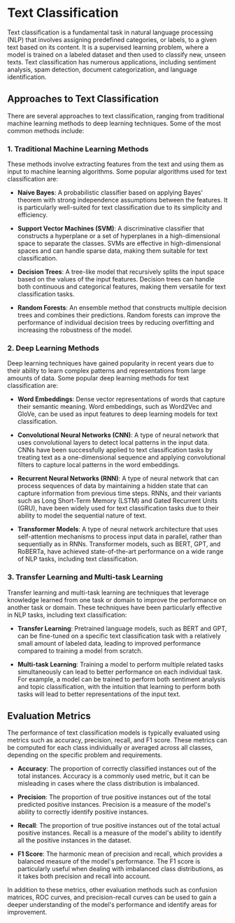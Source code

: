 # Text Classification

Text classification is a fundamental task in natural language processing (NLP) that involves assigning predefined categories, or labels, to a given text based on its content. It is a supervised learning problem, where a model is trained on a labeled dataset and then used to classify new, unseen texts. Text classification has numerous applications, including sentiment analysis, spam detection, document categorization, and language identification.

## Approaches to Text Classification

There are several approaches to text classification, ranging from traditional machine learning methods to deep learning techniques. Some of the most common methods include:

### 1. Traditional Machine Learning Methods

These methods involve extracting features from the text and using them as input to machine learning algorithms. Some popular algorithms used for text classification are:

- **Naive Bayes**: A probabilistic classifier based on applying Bayes' theorem with strong independence assumptions between the features. It is particularly well-suited for text classification due to its simplicity and efficiency.

- **Support Vector Machines (SVM)**: A discriminative classifier that constructs a hyperplane or a set of hyperplanes in a high-dimensional space to separate the classes. SVMs are effective in high-dimensional spaces and can handle sparse data, making them suitable for text classification.

- **Decision Trees**: A tree-like model that recursively splits the input space based on the values of the input features. Decision trees can handle both continuous and categorical features, making them versatile for text classification tasks.

- **Random Forests**: An ensemble method that constructs multiple decision trees and combines their predictions. Random forests can improve the performance of individual decision trees by reducing overfitting and increasing the robustness of the model.

### 2. Deep Learning Methods

Deep learning techniques have gained popularity in recent years due to their ability to learn complex patterns and representations from large amounts of data. Some popular deep learning methods for text classification are:

- **Word Embeddings**: Dense vector representations of words that capture their semantic meaning. Word embeddings, such as Word2Vec and GloVe, can be used as input features to deep learning models for text classification.

- **Convolutional Neural Networks (CNN)**: A type of neural network that uses convolutional layers to detect local patterns in the input data. CNNs have been successfully applied to text classification tasks by treating text as a one-dimensional sequence and applying convolutional filters to capture local patterns in the word embeddings.

- **Recurrent Neural Networks (RNN)**: A type of neural network that can process sequences of data by maintaining a hidden state that can capture information from previous time steps. RNNs, and their variants such as Long Short-Term Memory (LSTM) and Gated Recurrent Units (GRU), have been widely used for text classification tasks due to their ability to model the sequential nature of text.

- **Transformer Models**: A type of neural network architecture that uses self-attention mechanisms to process input data in parallel, rather than sequentially as in RNNs. Transformer models, such as BERT, GPT, and RoBERTa, have achieved state-of-the-art performance on a wide range of NLP tasks, including text classification.

### 3. Transfer Learning and Multi-task Learning

Transfer learning and multi-task learning are techniques that leverage knowledge learned from one task or domain to improve the performance on another task or domain. These techniques have been particularly effective in NLP tasks, including text classification:

- **Transfer Learning**: Pretrained language models, such as BERT and GPT, can be fine-tuned on a specific text classification task with a relatively small amount of labeled data, leading to improved performance compared to training a model from scratch.

- **Multi-task Learning**: Training a model to perform multiple related tasks simultaneously can lead to better performance on each individual task. For example, a model can be trained to perform both sentiment analysis and topic classification, with the intuition that learning to perform both tasks will lead to better representations of the input text.

## Evaluation Metrics

The performance of text classification models is typically evaluated using metrics such as accuracy, precision, recall, and F1 score. These metrics can be computed for each class individually or averaged across all classes, depending on the specific problem and requirements.

- **Accuracy**: The proportion of correctly classified instances out of the total instances. Accuracy is a commonly used metric, but it can be misleading in cases where the class distribution is imbalanced.

- **Precision**: The proportion of true positive instances out of the total predicted positive instances. Precision is a measure of the model's ability to correctly identify positive instances.

- **Recall**: The proportion of true positive instances out of the total actual positive instances. Recall is a measure of the model's ability to identify all the positive instances in the dataset.

- **F1 Score**: The harmonic mean of precision and recall, which provides a balanced measure of the model's performance. The F1 score is particularly useful when dealing with imbalanced class distributions, as it takes both precision and recall into account.

In addition to these metrics, other evaluation methods such as confusion matrices, ROC curves, and precision-recall curves can be used to gain a deeper understanding of the model's performance and identify areas for improvement.
